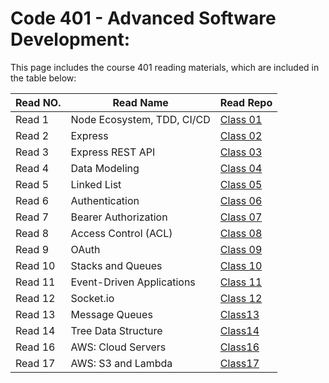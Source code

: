  #  **Code 401** - Advanced Software Development:

This page includes the course 401 reading materials, which are included in the table below:


 |    Read NO.    |                 Read Name                   |            Read Repo           |
 |----------------|---------------------------------------------|--------------------------------|
 |     Read 1     |          Node Ecosystem, TDD, CI/CD         |[Class 01](Code401/class-01.md) |
 |     Read 2     |         Express      | [Class 02](Code401/class-02.md)|
 |     Read 3     |         Express REST API    |[Class 03](Code401/class-03.md) |
 |     Read 4     |Data Modeling|[Class 04](Code401/class-04.md) |
 |     Read 5     |              Linked List      |[Class 05](Code401/class-05.md) |
 |     Read 6     |            Authentication    | [Class 06](Code401/class-06.md)|
 |     Read 7     |                   Bearer Authorization           |[Class 07](Code401/class-07.md) |
 |     Read 8     |                          Access Control (ACL)           |[Class 08](Code401/class-08.md) |
 |     Read 9     |               OAuth             |[Class 09](Code401/class-09.md) |
 |     Read 10    |            Stacks and Queues    |[Class 10](Code401/class-10.md) |
 |     Read 11    |        Event-Driven Applications  |[Class 11](Code401/class-11.md) |
 |     Read 12    |                       Socket.io        |[Class 12](Code401/class-12.md) |
 |    Read 13     |                       Message Queues    |[Class13](Code401/class-13.md)|
 |    Read 14     |          Tree Data Structure              |[Class14](Code401/class-14.md)|
 |    Read 16     |        AWS: Cloud Servers             |[Class16](Code401/class-16.md)|
 |    Read 17     |        AWS: S3 and Lambda             |[Class17](Code401/class-17.md)|